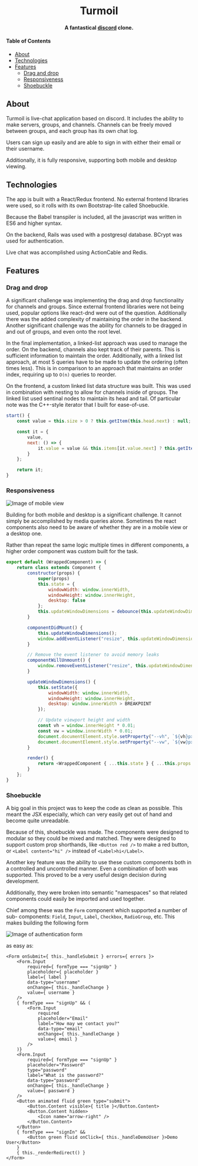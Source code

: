 <h1 align="center">Turmoil</h1>

<h4 align="center">A fantastical <a href="https://discord.com/new">discord</a> clone.</h4>

#### Table of Contents
- [About](#about)
- [Technologies](#technologies)
- [Features](#features)
  - [Drag and drop](#drag-and-drop)
  - [Responsiveness](#responsiveness)
  - [Shoebuckle](#shoebuckle)

## About

Turmoil is live-chat application based on discord. It includes the ability to
make servers, groups, and channels. Channels can be freely moved between groups,
and each group has its own chat log.

Users can sign up easily and are able to sign in with either their email or
their username.

Additionally, it is fully responsive, supporting both mobile and desktop viewing.

## Technologies

The app is built with a React/Redux frontend. No external frontend libraries
were used, so it rolls with its own Bootstrap-lite called Shoebuckle.

Because the Babel transpiler is included, all the javascript was written in ES6
and higher syntax.

On the backend, Rails was used with a postgresql database. BCrypt was used for
authentication.

Live chat was accomplished using ActionCable and Redis.

## Features

### Drag and drop

A significant challenge was implementing the drag and drop functionality for
channels and groups. Since external frontend libraries were not being used,
popular options like react-dnd were out of the question. Additionally there was
the added complexity of maintaining the order in the backend. Another
significant challenge was the ability for channels to be dragged in and out of
groups, and even onto the root level.

In the final implementation, a linked-list approach was used to manage the
order. On the backend, channels also kept track of their parents. This is
sufficient information to maintain the order. Additionally, with a linked list
approach, at most 5 queries have to be made to update the ordering (often times
less). This is in comparison to an approach that maintains an order index,
requiring up to `O(n)` queries to reorder.

On the frontend, a custom linked list data structure was built. This was used in
combination with nesting to allow for channels inside of groups. The linked list
used sentinal nodes to maintain its head and tail. Of particular note was the
C++-style iterator that I built for ease-of-use.

```js
start() {
    const value = this.size > 0 ? this.getItem(this.head.next) : null;

    const it = {
        value,
        next: () => {
            it.value = value && this.items[it.value.next] ? this.getItem(it.value.next) : null;
        }
    };

    return it;
}
```

### Responsiveness

![Image of mobile view](/images/responsive.png)

Building for both mobile and desktop is a significant challenge. It cannot
simply be accomplished by media queries alone. Sometimes the react components
also need to be aware of whether they are in a mobile view or a desktop one.

Rather than repeat the same logic multiple times in different components, a
higher order component was custom built for the task.

```js
export default (WrappedComponent) => {
    return class extends Component {
        constructor(props) {
            super(props)
            this.state = {
                windowWidth: window.innerWidth,
                windowHeight: window.innerHeight,
                desktop: false
            };
            this.updateWindowDimensions = debounce(this.updateWindowDimensions.bind(this));
        }

        componentDidMount() {
            this.updateWindowDimensions();
            window.addEventListener("resize", this.updateWindowDimensions);
        }

        // Remove the event listener to avoid memory leaks
        componentWillUnmount() {
            window.removeEventListener("resize", this.updateWindowDimensions);
        }

        updateWindowDimensions() {
            this.setState({
                windowWidth: window.innerWidth,
                windowHeight: window.innerHeight,
                desktop: window.innerWidth > BREAKPOINT
            });

            // Update viewport height and width 
            const vh = window.innerHeight * 0.01;
            const vw = window.innerWidth * 0.01;
            document.documentElement.style.setProperty("--vh", `${vh}px`);
            document.documentElement.style.setProperty("--vw", `${vw}px`);
        }

        render() {
            return <WrappedComponent { ...this.state } { ...this.props } />;
        }
    };
}
```

### Shoebuckle

A big goal in this project was to keep the code as clean as possible. This meant
the JSX especially, which can very easily get out of hand and become quite
unreadable.

Because of this, shoebuckle was made. The components were designed to modular so
they could be mixed and matched. They were designed to support custom prop
shorthands, like `<Button red />` to make a red button, or
`<Label content="hi" />` instead of `<Label>hi</Label>`.

Another key feature was the ability to use these custom components both in a
controlled and uncontrolled manner. Even a combination of both was supported.
This proved to be a very useful design decision during development.

Additionally, they were broken into semantic "namespaces" so that related
components could easily be imported and used together.

Chief among these was the `Form` component which supported a number of sub-
components: `Field`, `Input`, `Label`, `Checkbox`, `RadioGroup`, etc. This
makes building the following form

![Image of authentication form](/images/form.jpg)

as easy as:

```JSX
<Form onSubmit={ this._handleSubmit } errors={ errors }>
    <Form.Input
        required={ formType === "signUp" }
        placeholder={ placeholder }
        label={ label }
        data-type="username"
        onChange={ this._handleChange }
        value={ username }
    />
    { formType === "signUp" && (
        <Form.Input
            required
            placeholder="Email"
            label="How may we contact you?"
            data-type="email"
            onChange={ this._handleChange }
            value={ email }
        />
    )}
    <Form.Input
        required={ formType === "signUp" }
        placeholder="Password"
        type="password"
        label="What is the password?"
        data-type="password"
        onChange={ this._handleChange }
        value={ password }
    />
    <Button animated fluid green type="submit">
        <Button.Content visible>{ title }</Button.Content>
        <Button.Content hidden>
            <Icon name="arrow-right" />
        </Button.Content>
    </Button>
    { formType === "signIn" && 
        <Button green fluid onClick={ this._handleDemoUser }>Demo User</Button>
    }
    { this._renderRedirect() }
</Form>
```
